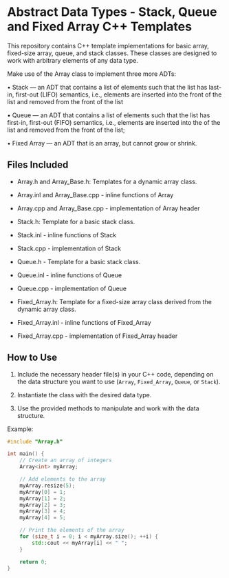 # Abstract Data Types - Stack, Queue and Fixed Array C++ Templates

This repository contains C++ template implementations for basic array, fixed-size array, queue, and stack classes. These classes are designed to work with arbitrary elements of any data type.

Make use of the Array class to implement three more ADTs:

• Stack — an ADT that contains a list of elements such that the list has last-in, first-out (LIFO)
semantics, i.e., elements are inserted into the front of the list and removed from the front of
the list

• Queue — an ADT that contains a list of elements such that the list has first-in, first-out (FIFO)
semantics, i.e., elements are inserted into the of the list and removed from the front of the list;

• Fixed Array — an ADT that is an array, but cannot grow or shrink.


## Files Included

- Array.h and Array_Base.h: Templates for a dynamic array class.
- Array.inl and Array_Base.cpp - inline functions of Array
- Array.cpp and Array_Base.cpp - implementation of Array header

- Stack.h: Template for a basic stack class.
- Stack.inl - inline functions of Stack
- Stack.cpp - implementation of Stack
  
- Queue.h - Template for a basic stack class.
- Queue.inl - inline functions of Queue
- Queue.cpp - implementation of Queue
  
- Fixed_Array.h: Template for a fixed-size array class derived from the dynamic array class.
- Fixed_Array.inl - inline functions of Fixed_Array
- Fixed_Array.cpp - implementation of Fixed_Array header


## How to Use

1. Include the necessary header file(s) in your C++ code, depending on the data structure you want to use (`Array`, `Fixed_Array`, `Queue`, or `Stack`).

2. Instantiate the class with the desired data type.

3. Use the provided methods to manipulate and work with the data structure.

Example:

```cpp
#include "Array.h"

int main() {
    // Create an array of integers
    Array<int> myArray;

    // Add elements to the array
    myArray.resize(5);
    myArray[0] = 1;
    myArray[1] = 2;
    myArray[2] = 3;
    myArray[3] = 4;
    myArray[4] = 5;

    // Print the elements of the array
    for (size_t i = 0; i < myArray.size(); ++i) {
        std::cout << myArray[i] << " ";
    }

    return 0;
}
